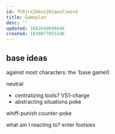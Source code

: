 ```yaml
---
id: fh9jrx2bkns28iqoa7iwzxd
title: Gameplan
desc: ''
updated: 1662649096646
created: 1639077055146
---
```

## base ideas

against most characters: the 'base game0

neutral

- centralizing tools?
  VS1-charge
- abstracting situations
  poke

whiff-punish
counter-poke

what am I reacting to?
enter footsies

